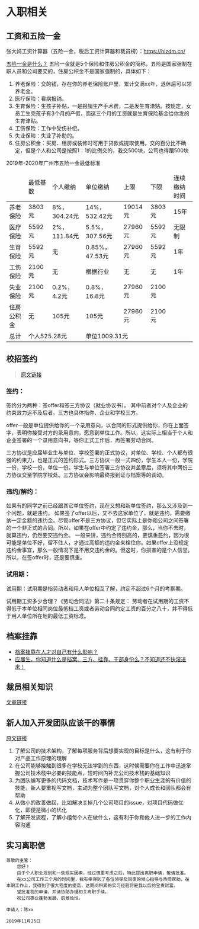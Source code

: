 # 入职相关
## 工资和五险一金
张大妈工资计算器（五险一金，税后工资计算器和裁员榜）：https://hizdm.cn/

[五险一金是什么？](https://www.zhihu.com/question/35659389)
五险一金就是5个保险和住房公积金的简称，五险是国家强制在职人员和公司要交的，住房公积金不是国家强制的，具体如下：
1. 养老保险：交的钱，存在你的养老保险账户里，累计交满xx年，退休后可以领养老金。
2. 医疗保险：看病报销。
3. 生育保险：生孩子补贴，一是报销生产手术费，二是发生育津贴。按规定，女员工生完孩子有3个月的产假，而这三个月的工资就是生育保险基金给你发的生育津贴。
4. 工伤保险：工作中受伤补偿。
5. 失业保险：失业了补助的。
6. 住房公积金：买房、租房或装修时可用于贷款或提取使用。交的百分比不确定，但是个人和公司是按照1：1的比例交的，我交500块，公司也得跟500块

2019年-2020年广州市五险一金最低标准
<table>
<thead>
    <tr>
        <td></td>
        <td>最低基数</td>
        <td>个人缴纳</td>
        <td>单位缴纳</td>
        <td>上限</td>
        <td>下限</td>
        <td>连续缴纳时间</td>
    </tr>
</thead>
<tbody>
    <tr>
        <td>养老保险</td>
        <td>3803元</td>
        <td>8%，304.24元</td>
        <td>14%，532.42元</td>
        <td>19014元</td>
        <td>3803元</td>
        <td>15年</td>
    </tr>
    <tr>
        <td>医疗保险</td>
        <td>5592元</td>
        <td>2%，111.84元</td>
        <td>5.5%，307.56元</td>
        <td>27960元</td>
        <td>5592元</td>
        <td>无限制</td>
    </tr>
    <tr>
        <td>生育保险</td>
        <td>5592元</td>
        <td>无</td>
        <td>0.85%，47.53元</td>
        <td>27960元</td>
        <td>5592元</td>
        <td>1年</td>
    </tr>
    <tr>
        <td>工伤保险</td>
        <td>2100元</td>
        <td>无</td>
        <td>根据行业</td>
        <td>无</td>
        <td>无</td>
        <td>1年</td>
    </tr>
    <tr>
        <td>失业保险</td>
        <td>2100元</td>
        <td>0.2%，4.2元</td>
        <td>0.8%，16.8元</td>
        <td>27960元</td>
        <td>2100元</td>
        <td></td>
    </tr>
    <tr>
        <td>住房公积金</td>
        <td>无</td>
        <td>105元</td>
        <td>105元</td>
        <td>27960元</td>
        <td>2100元</td>
        <td></td>
    </tr>
    <tr>
        <td>总计</td>
        <td colspan=2>个人525.28元</td>
        <td colspan=4>单位1009.31元</td>
    </tr>
</tbody>
</table>

## 校招签约
> [原文链接](https://mp.weixin.qq.com/s/if5TShEct8yp4x4bcBg4Xw)

### 签约：
签约分为两种：签offer和签三方协议（就业协议书）。
其中前者对个人及企业的约束效力远不及后者。三方也具体指你、企业和学校三方。

offer一般是单位提供给你的一个录用意向，以合同的形式提供给你，你在上面签字，表明你接受对方的录用意向，愿意到单位工作。所以，这实际上相当于个人和企业签署的一个录用意向书，等你正式工作后，再签署劳动合同。

三方协议是应届毕业生与单位、学校签署的正式协议，对单位、学校、个人都有很强的约束力，也是正式的签约形式。三方协议一般一式四份，学生本人一份，学院一份，学校一份，单位一份。学生与单位签署三方协议并盖章后，须将其中两份三方协议交至学院学校处。三方协议会影响最终报到证与档案等的调动。

### 违约/解约：
如果有的同学之前已经跟其它单位签约，现在又想和新单位签约，那么又涉及到一个问题，就是违约。
如果签了offer以后，又不去这家单位了，就是违约，需要缴纳一定金额的违约金。尽管offer不是三方协议，但它实际上是你和公司之间签署的一个非正式的合同。所以，如果在offer中约定了违约金，那么，当你不去时，就算违约，仍然要交违约金。
一般来讲，违约金特别高的，要慎重签约，因为很可能是单位不好，留不住人，才通过高额的违约金来栓住你。如果offer上没规定违约金事宜，那么一般情况下是不用交违约金的。但这时，你损害的是个人信誉。所以，在签offer时，还是要慎重。

### 试用期：
试用期：试用期是指劳动者和用人单位相互了解，约定不超过6个月的考察期。

试用期工资多少合理？《劳动合同法》第二十条规定：
劳动者在试用期的工资不得低于本单位相同岗位最低档工资或者劳动合同约定工资的百分之八十，并不得低于用人单位所在地的最低工资标准。

## 档案挂靠
- [档案挂靠在人才对自己有什么影响？](https://mp.weixin.qq.com/s/MdZkxgGiHXstybShCr_q0g)
- [应届生，你知道什么是档案、三方、挂靠、干部身份么？不知道还不快滚进来！](https://zhuanlan.zhihu.com/p/22337799)


## 裁员相关知识
[文章链接](https://mp.weixin.qq.com/s/GtLnfW-NpldQKyQFAEyhAQ)

## 新人加入开发团队应该干的事情
[原文链接](https://evanliman.to/2019/10/06/so-youre-a-new-grad-software-engineer.html)

1. 了解公司的技术架构，了解每项服务背后想要实现的目标是什么，这有利于你对产品工作原理的理解
2. 在公司能够接触到很多在学校无法学到的东西，这时候需要你在工作中迅速掌握公司技术栈中必要的技能点，短时间内补充公司技术栈的基础知识
3. 为团队编写更多的代码文档，技术写作是一项贯穿你整个职业生涯的有价值的技能，新人要重视写文档，主动为整个团队写文档，对个人成长和团队都会有帮助
4. 从微小的改善做起，比如解决关掉几个公司项目的issue，对项目代码做优化，即便是微小的优化
5. 了解开发流程，了解小组每个人在做什么，这有利于你和他人进一步的工作内容沟通

## 实习离职信
```
尊敬的主管：
    您好！
    由于个人职业规划和一些现实因素，经过慎重考虑之后，特此提出离职申请，敬请批准。
    在xx公司工作三个月的时间里，我有幸得到了各位领导及同事的倾心指导与热情帮助，在本职工作上，我得到了很大程度的提高，这期间积累的实习经验将是我以后的宝贵财富。
    望批准我的申请，并请协助办理相关离职手续。
    祝公司事业蓬勃发展，前景灿烂。
                                                                        申请人：陈xx
                                                                        2019年11月25日
```
